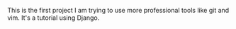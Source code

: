 This is the first project I am trying to use more professional tools like git and vim. 
It's a tutorial using Django.
